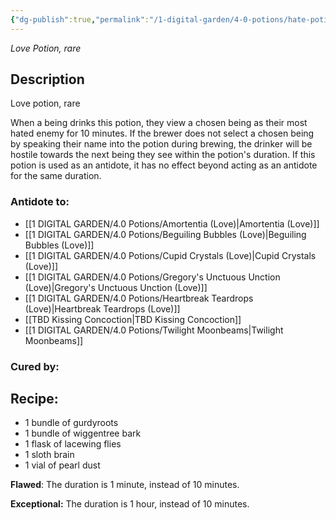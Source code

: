 ```yaml
---
{"dg-publish":true,"permalink":"/1-digital-garden/4-0-potions/hate-potion-love/","tags":["potion","love","rare"]}
---
```


*Love Potion, rare* 

## Description

Love potion, rare

When a being drinks this potion, they view a chosen being as their most hated enemy for 10 minutes. If the brewer does not select a chosen being by speaking their name into the potion during brewing, the drinker will be hostile towards the next being they see within the potion's duration. If this potion is used as an antidote, it has no effect beyond acting as an antidote for the same duration. 

### Antidote to: 
- [[1 DIGITAL GARDEN/4.0 Potions/Amortentia (Love)\|Amortentia (Love)]]
- [[1 DIGITAL GARDEN/4.0 Potions/Beguiling Bubbles (Love)\|Beguiling Bubbles (Love)]]
- [[1 DIGITAL GARDEN/4.0 Potions/Cupid Crystals (Love)\|Cupid Crystals (Love)]]
- [[1 DIGITAL GARDEN/4.0 Potions/Gregory's Unctuous Unction (Love)\|Gregory's Unctuous Unction (Love)]]
- [[1 DIGITAL GARDEN/4.0 Potions/Heartbreak Teardrops (Love)\|Heartbreak Teardrops (Love)]]
- [[TBD Kissing Concoction\|TBD Kissing Concoction]]
- [[1 DIGITAL GARDEN/4.0 Potions/Twilight Moonbeams\|Twilight Moonbeams]]

### Cured by:


## Recipe:

- 1 bundle of gurdyroots
- 1 bundle of wiggentree bark
- 1 flask of lacewing flies
- 1 sloth brain
- 1 vial of pearl dust

**Flawed**:
The duration is 1 minute, instead of 10 minutes.

**Exceptional:** 
The duration is 1 hour, instead of 10 minutes.